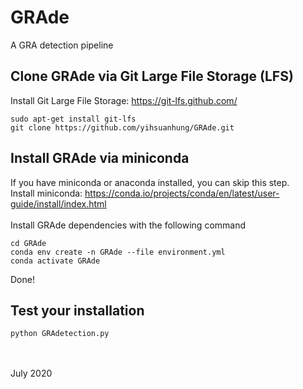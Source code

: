 # GRAde
A GRA detection pipeline

## Clone GRAde via Git Large File Storage (LFS) 
Install Git Large File Storage: https://git-lfs.github.com/
```
sudo apt-get install git-lfs 
git clone https://github.com/yihsuanhung/GRAde.git
```

## Install GRAde via miniconda
If you have miniconda or anaconda installed, you can skip this step.
<br>
Install miniconda: https://conda.io/projects/conda/en/latest/user-guide/install/index.html 
<br>
<br>
Install GRAde dependencies with the following command
```
cd GRAde
conda env create -n GRAde --file environment.yml
conda activate GRAde
```
Done!
<br>
## Test your installation
```
python GRAdetection.py 
```
<br><br>
July 2020

